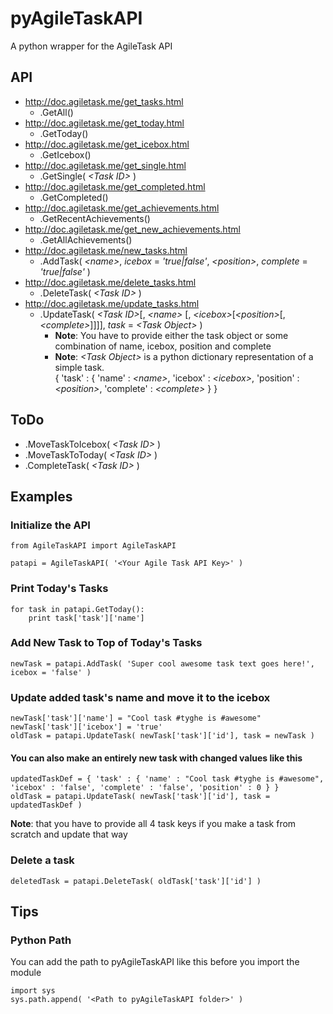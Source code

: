 # pyAgileTaskAPI

A python wrapper for the AgileTask API

## API

* http://doc.agiletask.me/get_tasks.html
	* .GetAll()
* http://doc.agiletask.me/get_today.html
	* .GetToday()
* http://doc.agiletask.me/get_icebox.html
	* .GetIcebox()
* http://doc.agiletask.me/get_single.html
	* .GetSingle( *&lt;Task ID&gt;* )
* http://doc.agiletask.me/get_completed.html
	* .GetCompleted()
* http://doc.agiletask.me/get_achievements.html
	* .GetRecentAchievements()
* http://doc.agiletask.me/get_new_achievements.html
	* .GetAllAchievements()
* http://doc.agiletask.me/new_tasks.html
	* .AddTask( *&lt;name&gt;*, *icebox* = *'true|false'*, *&lt;position&gt;*, *complete* = *'true|false'* )
* http://doc.agiletask.me/delete_tasks.html
	* .DeleteTask( *&lt;Task ID&gt;* )
* http://doc.agiletask.me/update_tasks.html
	* .UpdateTask( *&lt;Task ID&gt;*[, *&lt;name&gt;* [, *&lt;icebox&gt;*[*&lt;position&gt;*[, *&lt;complete&gt;*]]]], *task* = *&lt;Task Object&gt;* )  
		* __Note__: You have to provide either the task object or some combination of name, icebox, position and complete
		* __Note__: *&lt;Task Object&gt;* is a python dictionary representation of a simple task.  
{ 'task' : { 'name' : *&lt;name&gt;*, 'icebox' : *&lt;icebox&gt;*, 'position' : *&lt;position&gt;*, 'complete' : *&lt;complete&gt;* } }

## ToDo

* .MoveTaskToIcebox( *&lt;Task ID&gt;* )
* .MoveTaskToToday( *&lt;Task ID&gt;* )
* .CompleteTask( *&lt;Task ID&gt;* )

## Examples

### Initialize the API

	from AgileTaskAPI import AgileTaskAPI

	patapi = AgileTaskAPI( '<Your Agile Task API Key>' )

### Print Today's Tasks
	
	for task in patapi.GetToday():
		print task['task']['name']

### Add New Task to Top of Today's Tasks

	newTask = patapi.AddTask( 'Super cool awesome task text goes here!', icebox = 'false' )

### Update added task's name and move it to the icebox

	newTask['task']['name'] = "Cool task #tyghe is #awesome"
	newTask['task']['icebox'] = 'true'
	oldTask = patapi.UpdateTask( newTask['task']['id'], task = newTask )

#### You can also make an entirely new task with changed values like this

	updatedTaskDef = { 'task' : { 'name' : "Cool task #tyghe is #awesome", 'icebox' : 'false', 'complete' : 'false', 'position' : 0 } }
	oldTask = patapi.UpdateTask( newTask['task']['id'], task = updatedTaskDef )
__Note__: that you have to provide all 4 task keys if you make a task from scratch and update that way

### Delete a task

	deletedTask = patapi.DeleteTask( oldTask['task']['id'] )

## Tips

### Python Path

You can add the path to pyAgileTaskAPI like this before you import the module

	import sys
	sys.path.append( '<Path to pyAgileTaskAPI folder>' )
